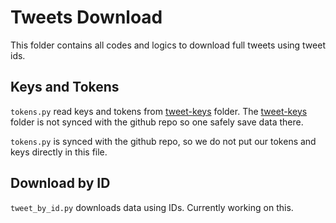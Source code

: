 # Tweets Download
This folder contains all codes and logics to download full tweets using tweet ids.

## Keys and Tokens
`tokens.py` read keys and tokens from [tweet-keys](../tweet-keys/) folder. The [tweet-keys](../tweet-keys/) folder is not synced with the github repo so one safely save data there. 


`tokens.py` is synced with the github repo, so we do not put our tokens and keys directly in this file.

## Download by ID
`tweet_by_id.py` downloads data using IDs. Currently working on this.